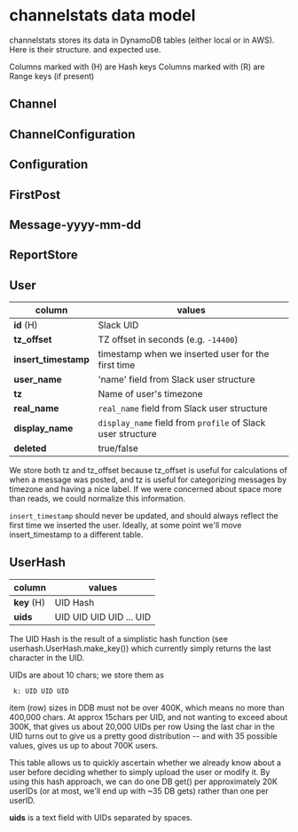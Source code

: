 # channelstats data model

channelstats stores its data in DynamoDB tables (either local or in AWS).  Here
is their structure. and expected use.

Columns marked with (H) are Hash keys
Columns marked with (R) are Range keys (if present)

## Channel

## ChannelConfiguration

## Configuration

## FirstPost

## Message-yyyy-mm-dd

## ReportStore

## User

| column      | values |
| ----------- | -------- |
| **id** (H) |  Slack UID|
| **tz_offset** | TZ offset in seconds (e.g. `-14400`)
| **insert_timestamp** | timestamp when we inserted user for the first time |
| **user_name**  | 'name' field from Slack user structure |
| **tz**  |  Name of user's timezone |
| **real_name**  |  `real_name` field from Slack user structure |
| **display_name**  | `display_name` field from `profile` of Slack user structure |
| **deleted** | true/false |

We store both tz and
tz_offset because tz_offset is useful for calculations of when a message was
posted, and tz is useful for categorizing messages by timezone and having a nice
label.  If we were concerned about space more than reads, we could normalize
this information.

`insert_timestamp` should never be updated, and should always reflect the first
time we inserted the user.  Ideally, at some point we'll move insert_timestamp
to a different table.

## UserHash

| column      | values |
| ----------- | -------- |
| **key** (H) | UID Hash |
| **uids**    | UID UID UID UID ... UID |

The UID Hash is the result of a simplistic hash function (see userhash.UserHash.make_key()) which currently simply returns the last character in the UID.  

UIDs are about 10 chars; we store them as
```
 k: UID UID UID
```
item (row) sizes in DDB must not be over 400K, which means no more than 400,000
chars.  At approx 15chars per UID, and not wanting to exceed about 300K, that
gives us about 20,000 UIDs per row Using the last char in the UID turns out to
give us a pretty good distribution -- and with 35 possible values, gives us up
to about 700K users.

This table allows us to quickly ascertain whether we already know about a user before deciding whether to simply upload the user or modify it.  By using this hash approach, we can do one DB get() per approximately 20K userIDs (or at most, we'll end up with ~35 DB gets) rather than one per userID.  

**uids** is a text field with UIDs separated by spaces.
